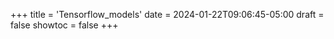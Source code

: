 +++
title = 'Tensorflow_models'
date = 2024-01-22T09:06:45-05:00
draft = false
showtoc = false
+++

